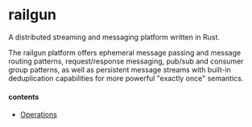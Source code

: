 railgun
=======
A distributed streaming and messaging platform written in Rust.

The railgun platform offers ephemeral message passing and message routing patterns, request/response messaging, pub/sub and consumer group patterns, as well as persistent message streams with built-in deduplication capabilities for more powerful "exactly once" semantics.

#### contents
- [Operations](./ops/README.md)
